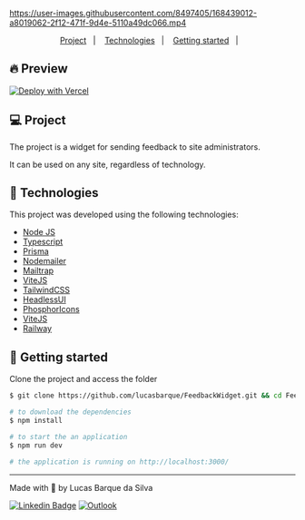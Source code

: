 https://user-images.githubusercontent.com/8497405/168439012-a8019062-2f12-471f-9d4e-5110a49dc066.mp4

<p align="center">
  <a href="#-project">Project</a>&nbsp;&nbsp;&nbsp;|&nbsp;&nbsp;&nbsp;
  <a href="#-technologies">Technologies</a>&nbsp;&nbsp;&nbsp;|&nbsp;&nbsp;&nbsp;
  <a href="#-getting-started">Getting started</a>&nbsp;&nbsp;&nbsp;|&nbsp;&nbsp;&nbsp;  
</p>

## 🔥 Preview

[![Deploy with Vercel](https://vercel.com/button)](https://feedback-widget-mu.vercel.app/)

## 💻 Project

The project is a widget for sending feedback to site administrators.

It can be used on any site, regardless of technology.

## 🧪 Technologies

This project was developed using the following technologies:

- [Node JS](https://nodejs.org/en/)
- [Typescript](https://www.typescriptlang.org/)
- [Prisma](https://www.prisma.io/)
- [Nodemailer](https://nodemailer.com/about/)
- [Mailtrap](https://mailtrap.io/)
- [ViteJS](https://vitejs.dev/)
- [TailwindCSS](https://tailwindcss.com/)
- [HeadlessUI](https://headlessui.dev/)
- [PhosphorIcons](https://phosphoricons.com/)
- [ViteJS](https://vitejs.dev/)
- [Railway](https://railway.app/)

## 🚀 Getting started

Clone the project and access the folder

```bash
$ git clone https://github.com/lucasbarque/FeedbackWidget.git && cd FeedbackWidget

# to download the dependencies
$ npm install

# to start the an application
$ npm run dev

# the application is running on http://localhost:3000/
```

---

<p>Made with 💜 by Lucas Barque da Silva</p>

[![Linkedin Badge](https://img.shields.io/badge/-lucasbarque-blue?style=flat-square&logo=Linkedin&logoColor=white&link=https://www.linkedin.com/in/lucas-barque/)](https://www.linkedin.com/in/lucas-barque/)
[![Outlook](https://img.shields.io/badge/Microsoft_Outlook-0078D4?style=flat-square&logo=microsoft-outlook&logoColor=whitelink=mailto:lucasbarquedasilva@hotmail.com)](mailto:lucasbarquedasilva@hotmail.com)
